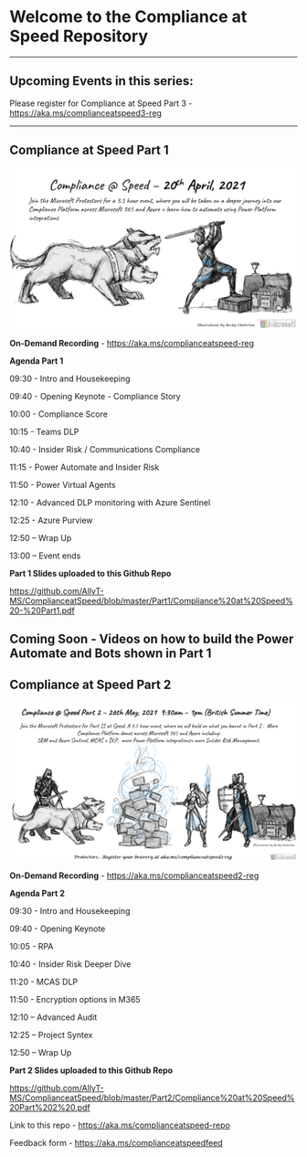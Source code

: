 # Welcome to the Compliance at Speed Repository
----------------------------------------------------------------------------------------------------

## Upcoming Events in this series:

Please register for Compliance at Speed Part 3 - https://aka.ms/complianceatspeed3-reg

------------------------------------------------------------------------------------------------------------------

## Compliance at Speed Part 1 

![image](https://github.com/AllyT-MS/ComplianceatSpeed/blob/master/Part1/Part1.png)

**On-Demand Recording** - https://aka.ms/complianceatspeed-reg 

**Agenda Part 1**

09:30 - Intro and Housekeeping 

09:40 - Opening Keynote - Compliance Story 

10:00 - Compliance Score 

10:15 - Teams DLP 

10:40 - Insider Risk / Communications Compliance 

11:15 - Power Automate and Insider Risk  

11:50 - Power Virtual Agents

12:10 - Advanced DLP monitoring with Azure Sentinel 

12:25 - Azure Purview 

12:50 – Wrap Up

13:00 – Event ends

**Part 1 Slides uploaded to this Github Repo**

https://github.com/AllyT-MS/ComplianceatSpeed/blob/master/Part1/Compliance%20at%20Speed%20-%20Part1.pdf

Coming Soon - Videos on how to build the Power Automate and Bots shown in Part 1
----------------------------------------------------------------------------------------------------
## Compliance at Speed Part 2 

![image](https://github.com/AllyT-MS/ComplianceatSpeed/blob/master/Part2/compatspeedpart2.png)

**On-Demand Recording** - https://aka.ms/complianceatspeed2-reg

**Agenda Part 2**

09:30 - Intro and Housekeeping 

09:40 - Opening Keynote

10:05 - RPA 

10:40 - Insider Risk Deeper Dive

11:20 - MCAS DLP 

11:50 - Encryption options in M365 

12:10 – Advanced Audit 

12:25 – Project Syntex

12:50 – Wrap Up

**Part 2 Slides uploaded to this Github Repo**

https://github.com/AllyT-MS/ComplianceatSpeed/blob/master/Part2/Compliance%20at%20Speed%20Part%202%20.pdf

Link to this repo - https://aka.ms/complianceatspeed-repo

Feedback form - https://aka.ms/complianceatspeedfeed









